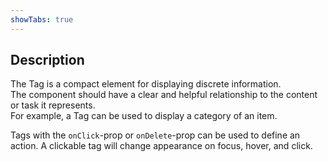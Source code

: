 ```yaml
---
showTabs: true
---
```


## Description

The Tag is a compact element for displaying discrete information.<br/>
The component should have a clear and helpful relationship to the content or task it represents.<br/>
For example, a Tag can be used to display a category of an item.<br/>

Tags with the `onClick`-prop or `onDelete`-prop can be used to define an action. A clickable tag will change appearance on focus, hover, and click. <br/>